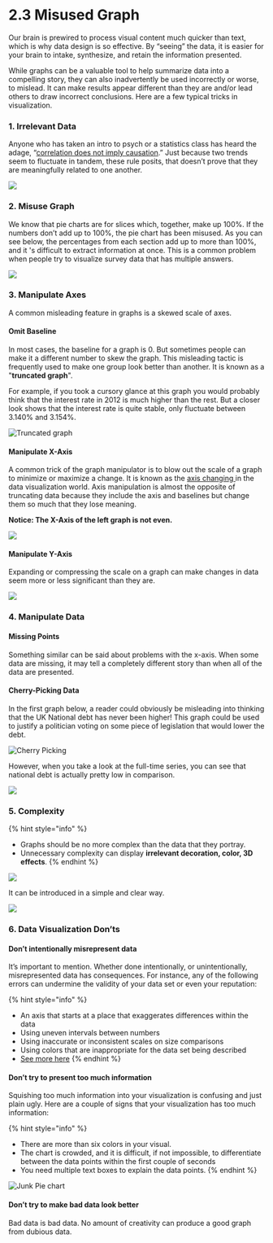 # 2.3 Misused Graph

Our brain is prewired to process visual content much quicker than text, which is why data design is so effective. By “seeing” the data, it is easier for your brain to intake, synthesize, and retain the information presented.

While graphs can be a valuable tool to help summarize data into a compelling story, they can also inadvertently be used incorrectly or worse, to mislead. It can make results appear different than they are and/or lead others to draw incorrect conclusions.  Here are a few typical tricks in visualization.

### 1. Irrelevant Data

Anyone who has taken an intro to psych or a statistics class has heard the adage, “[correlation does not imply causation](http://en.wikipedia.org/wiki/Correlation_does_not_imply_causation).” Just because two trends seem to fluctuate in tandem, these rule posits, that doesn’t prove that they are meaningfully related to one another. 

![](../.gitbook/assets/a-famous-spurious-correlationstylervigencom.png)

### 2. Misuse Graph

We know that pie charts are for slices which, together, make up 100%. If the numbers don’t add up to 100%, the pie chart has been misused. As you can see below, the percentages from each section add up to more than 100%, and it 's difficult to extract information at once. This is a common problem when people try to visualize survey data that has multiple answers.

![](../.gitbook/assets/misleading-graphs-2020-examples-3.jpg)

### 3. Manipulate Axes

A common misleading feature in graphs is a skewed scale of axes.

#### Omit Baseline

In most cases,  the baseline for a graph is 0. But sometimes people can make it a different number to skew the graph. This misleading tactic is frequently used to make one group look better than another. It is known as a "**truncated graph**". 

For example, if you took a cursory glance at this graph you would probably think that the interest rate in 2012 is much higher than the rest. But a closer look shows that the interest rate is quite stable, only fluctuate between 3.140%  and 3.154%.

![Truncated graph](../.gitbook/assets/misleading1_yaxis.png)

#### Manipulate X-Axis

A common trick of the graph manipulator is to blow out the scale of a graph to minimize or maximize a change. It is known as the [axis changing ](https://en.wikipedia.org/wiki/Misleading_graph#Axis_changes)in the data visualization world. Axis manipulation is almost the opposite of truncating data because they include the axis and baselines but change them so much that they lose meaning.

**Notice: The X-Axis of the left graph is not even.** 

![](../.gitbook/assets/screenshot-2020-07-13-at-23.16.18.png)

#### Manipulate Y-Axis

Expanding or compressing the scale on a graph can make changes in data seem more or less significant than they are.

![](../.gitbook/assets/munipulate-y.png)

### 4. Manipulate Data

#### Missing Points

Something similar can be said about problems with the x-axis. When some data are missing,  it may tell a completely different story than when all of the data are presented.

#### Cherry-Picking Data

In the first graph below, a reader could obviously be misleading into thinking that the UK National debt has never been higher! This graph could be used to justify a politician voting on some piece of legislation that would lower the debt.

![Cherry Picking](../.gitbook/assets/misleading-graphs-12.png)

However, when you take a look at the full-time series, you can see that national debt is actually pretty low in comparison.

![](../.gitbook/assets/misleading-graphs-13.png)

### 5. Complexity

{% hint style="info" %}
* Graphs should be no more complex than the data that they portray.
* Unnecessary complexity can display **irrelevant decoration, color, 3D effects**.
{% endhint %}

![](../.gitbook/assets/screenshot-2020-07-13-at-23.08.53.png)

It can be introduced in a simple and clear way.

![](../.gitbook/assets/age-of-enrollment1.png)

### 6. Data Visualization Don’ts

#### Don’t intentionally misrepresent data

It’s important to mention. Whether done intentionally, or unintentionally, misrepresented data has consequences. For instance, any of the following errors can undermine the validity of your data set or even your reputation:

{% hint style="info" %}
* An axis that starts at a place that exaggerates differences within the data
* Using uneven intervals between numbers
* Using inaccurate or inconsistent scales on size comparisons
* Using colors that are inappropriate for the data set being described
* [See more here](https://app.gitbook.com/@ivywang/s/crash-visulisation/~/drafts/-MC9E1ij1G2mNRhHh6Nt/tricks-in-visualisation/2.3-tricks-in-visualization#3-manipulate-axes)
{% endhint %}

#### Don’t try to present too much information

Squishing too much information into your visualization is confusing and just plain ugly. Here are a couple of signs that your visualization has too much information:

{% hint style="info" %}
* There are more than six colors in your visual.
* The chart is crowded, and it is difficult, if not impossible, to differentiate between the data points within the first couple of seconds
* You need multiple text boxes to explain the data points.
{% endhint %}

![Junk Pie chart](../.gitbook/assets/image2017-8-1-9_47_21.png)

#### Don’t try to make bad data look better

Bad data is bad data. No amount of creativity can produce a good graph from dubious data.

